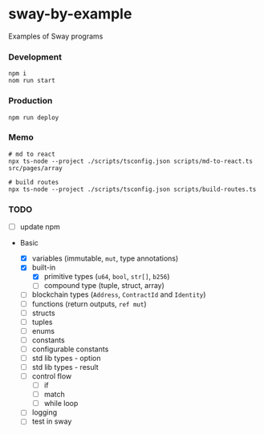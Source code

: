 # sway-by-example

Examples of Sway programs

### Development

```shell
npm i
nom run start
```

### Production

```shell
npm run deploy
```

### Memo

```shell
# md to react
npx ts-node --project ./scripts/tsconfig.json scripts/md-to-react.ts src/pages/array

# build routes
npx ts-node --project ./scripts/tsconfig.json scripts/build-routes.ts
```

### TODO

- [ ] update npm

- Basic

  - [x] variables (immutable, `mut`, type annotations)
  - [x] built-in
    - [x] primitive types (`u64`, `bool`, `str[]`, `b256`)
    - [ ] compound type (tuple, struct, array)
  - [ ] blockchain types (`Address`, `ContractId` and `Identity`)
  - [ ] functions (return outputs, `ref mut`)
  - [ ] structs
  - [ ] tuples
  - [ ] enums
  - [ ] constants
  - [ ] configurable constants
  - [ ] std lib types - option
  - [ ] std lib types - result
  - [ ] control flow
    - [ ] if
    - [ ] match
    - [ ] while loop
  - [ ] logging
  - [ ] test in sway
